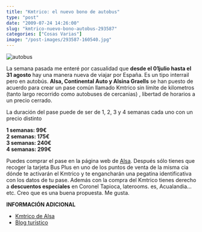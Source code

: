 ```yaml
---
title: "Kmtrico: el nuevo bono de autobus"
type: "post"
date: "2009-07-24 14:26:00"
slug: "kmtrico-nuevo-bono-autobus-293587"
categories: ["Cosas Varias"]
image: "/post-images/293587-160540.jpg"
---
```


![autobus](/post-images/293587-160540.jpg "autobus")

La semana pasada me enteré por casualidad que **desde el 01julio hasta el 31 agosto** hay una manera nueva de viajar por España. Es un tipo interrail pero en autobús. **Alsa, Continental Auto y Alsina Graells** se han puesto de acuerdo para crear un pase común llamado Kmtrico sin límite de kilometros (tanto largo recorrido como autobuses de cercanias) , libertad de horarios a un precio cerrado.

 La duración del pase puede de ser de 1, 2, 3 y 4 semanas cada uno con un precio distinto

**1 semanas: 99€  
2 semanas: 175€  
3 semanas: 240€  
4 semanas: 299€**

Puedes comprar el pase en la página web de [Alsa](http://www.kmtriko.com/es/contacto.html). Después sólo tienes que recoger la tarjeta Bus Plus en uno de los puntos de venta de la misma cia dónde te activarán el Kmtrico y te engancharán una pegatina identificativa con los datos de tu pase. Además con la compra del Kmtrico tienes derecho a **descuentos especiales** en Coronel Tapioca, laterooms. es, Acualandia... etc. Creo que es una buena propuesta. Me gusta.

**INFORMACIÓN ADICIONAL**

- [Kmtrico de Alsa](http://www.kmtriko.com/es/)
- [Blog turístico](http://www.blogturistico.com/)